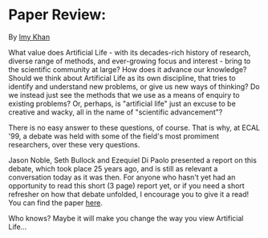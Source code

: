 # Paper Review:

By [Imy Khan](http://imytk.co.uk)

What value does Artificial Life - with its decades-rich history of research, diverse range of methods, and ever-growing focus and interest - bring to the scientific community at large? How does it advance our knowledge? Should we think about Artificial Life as its own discipline, that tries to identify and understand new problems, or give us new ways of thinking? Do we instead just see the methods that we use as a means of enquiry to existing problems? Or, perhaps, is "artificial life" just an excuse to be creative and wacky, all in the name of "scientific advancement"?

There is no easy answer to these questions, of course. That is why, at ECAL '99, a debate was held with some of the field's most promiment researchers, over these very questions.

Jason Noble, Seth Bullock and Ezequiel Di Paolo presented a report on this debate, which took place 25 years ago, and is still as relevant a conversation today as it was then. For anyone who hasn't yet had an opportunity to read this short (3 page) report yet, or if you need a short refresher on how that debate unfolded, I encourage you to give it a read! You can find the paper [here](https://doi.org/10.1162/106454600568375). 

Who knows? Maybe it will make you change the way you view Artificial Life...